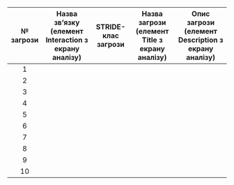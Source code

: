  | № загрози | Назва зв’язку (елемент Interaction з екрану аналізу)| STRIDE- клас загрози | Назва загрози (елемент Title з екрану аналізу) | Опис загрози (елемент Description з екрану аналізу)|
 |:---:|:---:|:---:|:---:|:---:|
 | 1 |||||
 | 2 |||||
 | 3 |||||
 | 4 |||||
 | 5 |||||
 | 6 |||||
 | 7 |||||
 | 8 |||||
 | 9 |||||
 | 10 |||||
